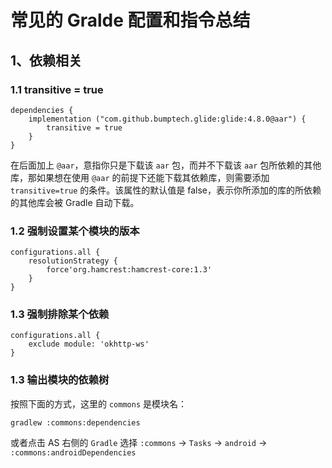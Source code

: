 # 常见的 Gralde 配置和指令总结

## 1、依赖相关

### 1.1 transitive = true

    dependencies {
        implementation ("com.github.bumptech.glide:glide:4.8.0@aar") {
            transitive = true
        }
    }

在后面加上 `@aar`，意指你只是下载该 `aar` 包，而并不下载该 `aar` 包所依赖的其他库，那如果想在使用 `@aar` 的前提下还能下载其依赖库，则需要添加 `transitive=true` 的条件。该属性的默认值是 false，表示你所添加的库的所依赖的其他库会被 Gradle 自动下载。

### 1.2 强制设置某个模块的版本

    configurations.all {
        resolutionStrategy {
            force'org.hamcrest:hamcrest-core:1.3'
        }
    }

### 1.3 强制排除某个依赖

    configurations.all {
        exclude module: 'okhttp-ws'
    }

### 1.3 输出模块的依赖树

按照下面的方式，这里的 `commons` 是模块名：

    gradlew :commons:dependencies

或者点击 AS 右侧的 `Gradle` 选择 `:commons` -> `Tasks` -> `android` -> `:commons:androidDependencies`



